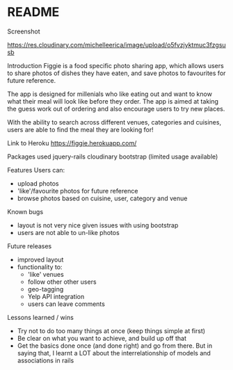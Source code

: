 # README

Screenshot

https://res.cloudinary.com/michelleerica/image/upload/o5fvzjyktmuc3fzgsusb

Introduction
  Figgie is a food specific photo sharing app, which allows users to share photos of dishes they have eaten, and save photos to favourites for future reference.

  The app is designed for millenials who like eating out and want to know what their meal will look like before they order. The app is aimed at taking the guess work out of ordering and also encourage users to try new places.

  With the ability to search across different venues, categories and cuisines, users are able to find the meal they are looking for!


Link to Heroku
  https://figgie.herokuapp.com/

Packages used
  jquery-rails
  cloudinary
  bootstrap (limited usage available)

Features
  Users can:
  * upload photos
  * 'like'/favourite photos for future reference
  * browse photos based on cuisine, user, category and venue

Known bugs
 * layout is not very nice given issues with using bootstrap
 * users are not able to un-like photos

Future releases
  * improved layout
  * functionality to:
    * 'like' venues
    * follow other other users
    * geo-tagging
    * Yelp API integration
    * users can leave comments


Lessons learned / wins
  * Try not to do too many things at once (keep things simple at first)
  * Be clear on what you want to achieve, and build up off that
  * Get the basics done once (and done right) and go from there. But in saying that, I learnt a LOT about the interrelationship of models and associations in rails
